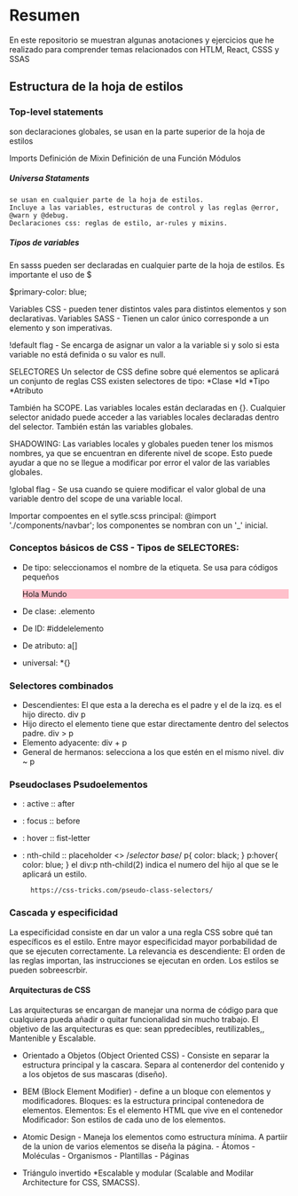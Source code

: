 # Resumen

En este repositorio se muestran algunas anotaciones y ejercicios que he realizado para comprender temas relacionados con HTLM, React, CSSS y SSAS

## Estructura de la hoja de estilos

### Top-level statements

son declaraciones globales, se usan en la parte superior de la hoja de estilos

Imports
Definición de Mixin 
Definición de una Función 
Módulos 

##### Universa Stataments 

    se usan en cualquier parte de la hoja de estilos. 
    Incluye a las variables, estructuras de control y las reglas @error, @warn y @debug.
    Declaraciones css: reglas de estilo, ar-rules y mixins. 

##### Tipos de variables
En sasss pueden ser declaradas en cualquier parte de la hoja de estilos. Es importante el uso de $ 

$primary-color: blue;

Variables CSS - pueden tener distintos vales para distintos elementos y son declarativas.
Variables SASS - Tienen un calor único corresponde a un elemento y son imperativas. 

!default flag - Se encarga de asignar un valor a la variable si y solo si esta variable no está definida o su valor es null. 

SELECTORES
Un selector de CSS define sobre qué elementos se aplicará un conjunto de reglas CSS
existen selectores de tipo: 
*Clase
*Id 
*Tipo
*Atributo

También ha SCOPE. Las variables locales están declaradas en {}. Cualquier selector anidado puede acceder a las variables locales declaradas dentro del selector. 
También están las variables globales. 

SHADOWING: Las variables locales y globales pueden tener los mismos nombres, ya que se encuentran en diferente nivel de scope. Esto puede ayudar a que no se llegue a modificar por error el valor de las variables globales.

!global flag - Se usa cuando se quiere modificar el valor global de una variable dentro del scope de una variable local.


Importar compoentes en el sytle.scss principal: @import './components/navbar'; los componentes se nombran con un '_' inicial. 

### Conceptos básicos de CSS - Tipos de SELECTORES:
* De tipo: seleccionamos el nombre de la etiqueta. Se usa para códigos pequeños
    <div>
        <p> Hola Mundo</>
    <div/>
    <style>
        div{
            background: pink;
        }
    </style>
* De clase: .elemento
* De ID: #iddelelemento
* De atributo: a[]

    <a href  = 'www.unapagina.com'></a>
    <style>
        a[href='www.unapagina.com']{  
            color: orange;
        }
    </style>
* universal: *{}

### Selectores combinados 
+ Descendientes: El que esta a la derecha es el padre y el de la izq. es el hijo directo. div p 
+ Hijo directo el elemento tiene que estar directamente dentro del selectos padre. div > p
+ Elemento adyacente:  div + p
+ General de hermanos: selecciona a los que estén en el mismo nivel. div ~ p

### Pseudoclases           Psudoelementos
* : active              :: after
* : focus               :: before
* : hover               :: fist-letter
* : nth-child           :: placeholder
<>
/*selector base*/
        p{
            color: black;
        }
        p:hover{
        color: blue;
        }
        el div:p nth-child(2) indica el numero del hijo al que se le aplicará un estilo. 

        https://css-tricks.com/pseudo-class-selectors/

### Cascada y especificidad 
La especificidad consiste en dar un valor a una regla CSS sobre qué tan específicos es el estilo. Entre mayor especificidad mayor porbabilidad de que se ejecuten correctamente. 
La relevancia es descendiente: El orden de las reglas importan, las instrucciones se ejecutan en orden. Los estilos se pueden sobreescrbir.

#### Arquitecturas de CSS
Las arquitecturas se encargan de manejar una norma de código para que cualquiera pueda añadir o quitar funcionalidad sin mucho trabajo. 
El objetivo de las arquitecturas es que: sean ppredecibles, reutilizables,, Mantenible y Escalable. 

* Orientado a Objetos (Object Oriented CSS) - Consiste en separar la estructura principal y la cascara. Separa al contenerdor del contenido y a los objetos de sus mascaras (diseño). 

* BEM (Block Element Modifier) - define a un bloque con elementos y modificadores.
        Bloques: es la estructura principal contenedora de elementos. 
        Elementos: Es el elemento HTML que vive en el contenedor
        Modificador: Son estilos de cada uno de los elementos. 
* Atomic Design - Maneja los elementos como estructura mínima. A partiir de la union de varios elementos se diseña la página. 
        - Átomos
        - Moléculas
        - Organismos
        - Plantillas
        - Páginas
* Triángulo invertido 
*Escalable y modular (Scalable and Modilar Architecture for CSS, SMACSS).

